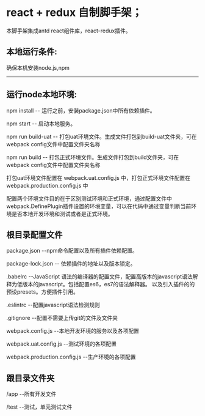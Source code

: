 # react + redux 自制脚手架；
  本脚手架集成antd react组件库，react-redux插件。

## 本地运行条件: 
   确保本机安装node.js,npm

------------------------------------------------------------------------------
## 运行node本地环境:
   npm install          -- 运行之前，安装package.json中所有依赖插件。
   
   npm start            -- 启动本地服务。
   
   npm run build-uat    -- 打包uat环境文件。生成文件打包到build-uat文件夹，可在webpack config文件中配置文件夹名称
   
   npm run build        -- 打包正式环境文件。生成文件打包到build文件夹，可在webpack config文件中配置文件夹名称

   打包uat环境文件配置在 webpack.uat.config.js 中，打包正式环境文件配置在 webpack.production.config.js 中
  
   配置两个环境文件目的在于区别测试环境和正式环境，通过配置文件中webpack.DefinePlugin插件设置的环境变量，可以在代码中通过变量判断当前环境是否本地开发环境和测试或者是正式环境。
   
## 根目录配置文件
   package.json --npm命令配置以及所有插件依赖配置。
   
   package-lock.json  -- 依赖插件的地址以及版本锁定。

   .babelrc  --JavaScript 语法的编译器的配置文件，配置高版本的javascript语法解释为低版本的javascript。包括配置es6，es7的语法解释器。 以及引入插件的的预设presets。方便插件引用。
   
   .eslintrc  --配置javascript语法检测规则
   
   .gitignore --配置不需要上传git的文件及文件夹
   
   webpack.config.js --本地开发环境的服务以及各项配置
   
   webpack.uat.config.js --测试环境的各项配置
   
   webpack.production.config.js --生产环境的各项配置
   
## 跟目录文件夹
    
   /app        --所有开发文件
   
   /test       --测试，单元测试文件
    
    


    
